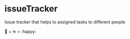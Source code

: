 # issueTracker 

Issue tracker that helps to assigned tasks to different people

:pizza: + :coffee: = :happy:
